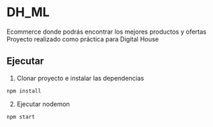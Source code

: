 # DH_ML
Ecommerce donde podrás encontrar los mejores productos y ofertas
Proyecto realizado como práctica para Digital House

## Ejecutar
1) Clonar proyecto e instalar las dependencias
```
npm install
```
2) Ejecutar nodemon
```
npm start
```


